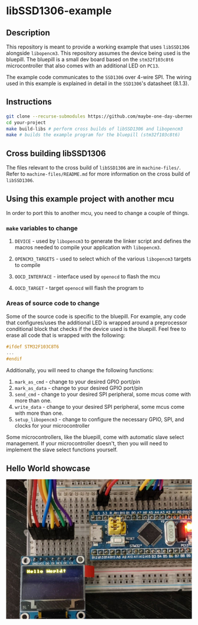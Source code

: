 # libSSD1306-example

## Description

This repository is meant to provide a working example that uses `libSSD1306`
alongside `libopencm3`. This repository assumes the device being used is the
bluepill. The bluepill is a small dev board based on the `stm32f103c8t6`
microcontroller that also comes with an additional LED on `PC13`.

The example code communicates to the `SSD1306` over 4-wire SPI. The wiring used
in this example is explained in detail in the `SSD1306`'s datasheet (8.1.3).

## Instructions

```bash
git clone --recurse-submodules https://github.com/maybe-one-day-ubermensch/libSSD1306-example.git your-project
cd your-project
make build-libs # perform cross builds of libSSD1306 and libopencm3
make # builds the example program for the bluepill (stm32f103c8t6)
```

## Cross building libSSD1306

The files relevant to the cross build of `libSSD1306` are in `machine-files/`.
Refer to `machine-files/README.md` for more information on the cross build of
`libSSD1306`.

## Using this example project with another mcu

In order to port this to another mcu, you need to change a couple of things.

### `make` variables to change

1. `DEVICE` - used by `libopencm3` to generate the linker script and defines the macros
           needed to compile your application with `libopencm3`.

2. `OPENCM3_TARGETS` - used to select which of the various `libopencm3` targets to compile

3. `OOCD_INTERFACE` - interface used by `openocd` to flash the mcu

4. `OOCD_TARGET` - target `openocd` will flash the program to

### Areas of source code to change

Some of the source code is specific to the bluepill. For example, any code that
configures/uses the additional LED is wrapped around a preprocessor conditional
block that checks if the device used is the bluepill. Feel free to erase all
code that is wrapped with the following:

```c
#ifdef STM32F103C8T6
...
#endif
```

Additionally, you will need to change the following functions:

1. `mark_as_cmd` - change to your desired GPIO port/pin
2. `mark_as_data` - change to your desired GPIO port/pin
3. `send_cmd` - change to your desired SPI peripheral, some mcus come with more than one.
4. `write_data` - change to your desired SPI peripheral, some mcus come with more than one.
5. `setup_libopencm3` - change to configure the necessary GPIO, SPI, and clocks for your microcontroller

Some microcontrollers, like the bluepill, come with automatic slave select
management. If your microcontroller doesn't, then you will need to implement
the slave select functions yourself.

## Hello World showcase

![hello world](./libssd1306_hello_world.jpg)
